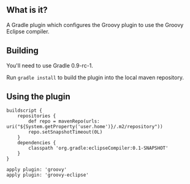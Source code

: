What is it?
-----------

A Gradle plugin which configures the Groovy plugin to use the Groovy Eclipse compiler.

Building
--------

You'll need to use Gradle 0.9-rc-1.

Run `gradle install` to build the plugin into the local maven repository.

Using the plugin
----------------

    buildscript {
        repositories {
            def repo = mavenRepo(urls: uri("${System.getProperty('user.home')}/.m2/repository"))
            repo.setSnapshotTimeout(0L)
        }
        dependencies {
            classpath 'org.gradle:eclipseCompiler:0.1-SNAPSHOT'
        }
    }

    apply plugin: 'groovy'
    apply plugin: 'groovy-eclipse'
